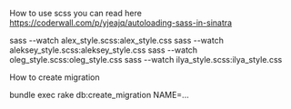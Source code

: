 How to use scss you can read here https://coderwall.com/p/yjeajq/autoloading-sass-in-sinatra

sass --watch alex_style.scss:alex_style.css
sass --watch aleksey_style.scss:aleksey_style.css
sass --watch oleg_style.scss:oleg_style.css
sass --watch ilya_style.scss:ilya_style.css

How to create migration

bundle exec rake db:create_migration NAME=...